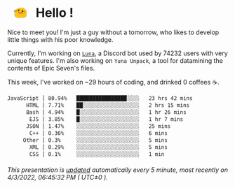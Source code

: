 <h1>   <img src="./spoink.gif" style="vertical-align:middle;" width="30px">   Hello ! </h1>

Nice to meet you! I'm just a guy without a tomorrow, who likes to develop little things with his poor knowledge.

Currently, I'm working on <a href='https://github.com/Asgarrrr/Luna'>`Luna`</a>, a Discord bot used by 74232 users with very unique features. I'm also working on `Yuna Unpack`, a tool for datamining the contents of Epic Seven's files.

This week, I've worked on ~29 hours of coding, and drinked 0 coffees ☕.

```
JavaScript │ 80.94%   ████████████████░░░░   23 hrs 42 mins
      HTML │ 7.71%    ██░░░░░░░░░░░░░░░░░░   2 hrs 15 mins
      Bash │ 4.94%    █░░░░░░░░░░░░░░░░░░░   1 hr 26 mins
       EJS │ 3.85%    █░░░░░░░░░░░░░░░░░░░   1 hr 7 mins
      JSON │ 1.47%    ░░░░░░░░░░░░░░░░░░░░   25 mins
       C++ │ 0.36%    ░░░░░░░░░░░░░░░░░░░░   6 mins
     Other │ 0.3%     ░░░░░░░░░░░░░░░░░░░░   5 mins
       XML │ 0.29%    ░░░░░░░░░░░░░░░░░░░░   5 mins
       CSS │ 0.1%     ░░░░░░░░░░░░░░░░░░░░   1 min
```

###### This presentation is [updated](https://github.com/Asgarrrr) automatically every 5 minute, most recently on 4/3/2022, 06:45:32 PM ( UTC±0 ).